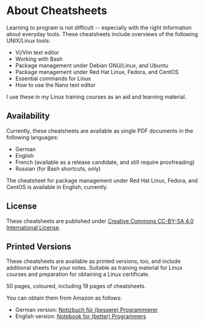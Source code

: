 # About Cheatsheets

Learning to program is not difficult -- especially with the right information about everyday tools. These cheatsheets include overviews of the following UNIX/Linux tools:

- Vi/Vim text editor
- Working with Bash
- Package management under Debian GNU/Linux, and Ubuntu
- Package management under Red Hat Linux, Fedora, and CentOS
- Essential commands for Linux
- How to use the Nano text editor

I use these in my Linux training courses as an aid and learning material.

## Availability

Currently, these cheatsheets are available as single PDF documents in the following languages:

- German
- English
- French (available as a release candidate, and still require proofreading)
- Russian (for Bash shortcuts, only)

The cheatsheet for package management under Red Hat Linux, Fedora, and CentOS is available in 
English, currently. 

## License

These cheatsheets are published under [Creative Commons CC-BY-SA 4.0 International License](https://creativecommons.org/licenses/by-sa/4.0/).

## Printed Versions

These cheatsheets are available as printed versions, too, and include additional sheets for your notes. Suitable as training material for Linux courses and preparation for obtaining a Linux certificate.

50 pages, coloured, including 19 pages of cheatsheets.

You can obtain them from Amazon as follows:

- German version: [Notizbuch für (bessere) Programmierer](https://www.amazon.de/Notizbuch-bessere-Programmierer-Frank-Hofmann/dp/B0CJBG4GML)
- English version: [Notebook for (better) Programmers](https://www.amazon.de/Notebook-better-Programmers-Frank-Hofmann/dp/B0CPPTLLTK)
